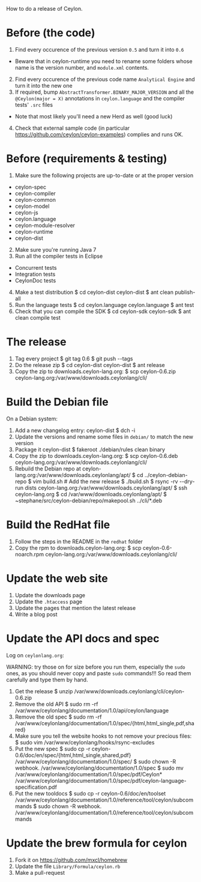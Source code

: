 How to do a release of Ceylon.

# Before (the code)

1. Find every occurence of the previous version `0.5` and turn it into `0.6`
  - Beware that in ceylon-runtime you need to rename some folders whose name is the version number, and `module.xml` contents.
2. Find every occurence of the previous code name `Analytical Engine` and turn it into the new one
3. If required, bump `AbstractTransformer.BINARY_MAJOR_VERSION` and all the `@Ceylon(major = X)` annotations in `ceylon.language`
   and the compiler tests' `.src` files
  - Note that most likely you'll need a new Herd as well (good luck)
4. Check that external sample code (in particular https://github.com/ceylon/ceylon-examples)
complies and runs OK.

# Before (requirements & testing)

1. Make sure the following projects are up-to-date or at the proper version
  - ceylon-spec
  - ceylon-compiler
  - ceylon-common
  - ceylon-model
  - ceylon-js
  - ceylon.language
  - ceylon-module-resolver
  - ceylon-runtime
  - ceylon-dist
2. Make sure you're running Java 7
3. Run all the compiler tests in Eclipse
  - Concurrent tests
  - Integration tests
  - CeylonDoc tests
4. Make a test distribution
    $ cd ceylon-dist
    ceylon-dist $ ant clean publish-all
5. Run the language tests
    $ cd ceylon.language
    ceylon.language $ ant test
6. Check that you can compile the SDK
    $ cd ceylon-sdk
    ceylon-sdk $ ant clean compile test

# The release

1. Tag every project
    $ git tag 0.6
    $ git push --tags
2. Do the release zip
    $ cd ceylon-dist
    ceylon-dist $ ant release
3. Copy the zip to downloads.ceylon-lang.org:
    $ scp ceylon-0.6.zip ceylon-lang.org:/var/www/downloads.ceylonlang/cli/

# Build the Debian file

On a Debian system:

1. Add a new changelog entry:
    ceylon-dist $ dch -i
2. Update the versions and rename some files in `debian/` to match the new version
3. Package it
    ceylon-dist $ fakeroot ./debian/rules clean binary
4. Copy the zip to downloads.ceylon-lang.org:
    $ scp ceylon-0.6.deb ceylon-lang.org:/var/www/downloads.ceylonlang/cli/
5. Rebuild the Debian repo at ceylon-lang.org:/var/www/downloads.ceylonlang/apt/
    $ cd ../ceylon-debian-repo
    $ vim build.sh # Add the new release
    $ ./build.sh
    $ rsync -rv --dry-run dists ceylon-lang.org:/var/www/downloads.ceylonlang/apt/
    $ ssh ceylon-lang.org
    $ cd /var/www/downloads.ceylonlang/apt/
    $ ~stephane/src/ceylon-debian/repo/makepool.sh ../cli/*.deb

# Build the RedHat file

1. Follow the steps in the README in the `redhat` folder
2. Copy the rpm to downloads.ceylon-lang.org:
    $ scp ceylon-0.6-noarch.rpm ceylon-lang.org:/var/www/downloads.ceylonlang/cli/

# Update the web site

1. Update the downloads page
2. Update the `.htaccess` page
3. Update the pages that mention the latest release
4. Write a blog post

# Update the API docs and spec

Log on `ceylonlang.org`:

WARNING: try those on for size before you run them, especially the `sudo` ones, as you should
never copy and paste `sudo` commands!!! So read them carefully and type them by hand.

1. Get the release
    $ unzip /var/www/downloads.ceylonlang/cli/ceylon-0.6.zip
2. Remove the old API
    $ sudo rm -rf /var/www/ceylonlang/documentation/1.0/api/ceylon/language
3. Remove the old spec
    $ sudo rm -rf /var/www/ceylonlang/documentation/1.0/spec/{html,html_single,pdf,shared}
4. Make sure you tell the website hooks to not remove your precious files:
    $ sudo vim /var/www/ceylonlang/hooks/rsync-excludes
5. Put the new spec
    $ sudo cp -r ceylon-0.6/doc/en/spec/{html,html_single,shared,pdf} /var/www/ceylonlang/documentation/1.0/spec/
    $ sudo chown -R webhook. /var/www/ceylonlang/documentation/1.0/spec
    $ sudo mv /var/www/ceylonlang/documentation/1.0/spec/pdf/Ceylon* /var/www/ceylonlang/documentation/1.0/spec/pdf/ceylon-language-specification.pdf
6. Put the new tooldocs
    $ sudo cp -r ceylon-0.6/doc/en/toolset /var/www/ceylonlang/documentation/1.0/reference/tool/ceylon/subcommands
    $ sudo chown -R webhook. /var/www/ceylonlang/documentation/1.0/reference/tool/ceylon/subcommands

# Update the brew formula for ceylon

1. Fork it on https://github.com/mxcl/homebrew
2. Update the file `Library/Formula/ceylon.rb`
3. Make a pull-request
